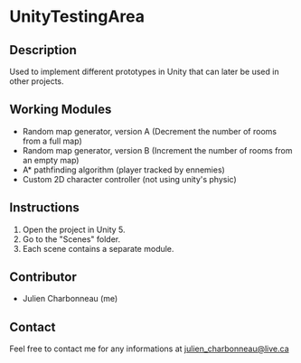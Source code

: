# UnityTestingArea

## Description
Used to implement different prototypes in Unity that can later be used in other projects.

## Working Modules
* Random map generator, version A (Decrement the number of rooms from a full map)
* Random map generator, version B (Increment the number of rooms from an empty map)
* A* pathfinding algorithm (player tracked by ennemies)
* Custom 2D character controller (not using unity's physic)

## Instructions
1. Open the project in Unity 5.
2. Go to the "Scenes" folder.
3. Each scene contains a separate module.

## Contributor
* Julien Charbonneau (me)

## Contact
Feel free to contact me for any informations at julien_charbonneau@live.ca
